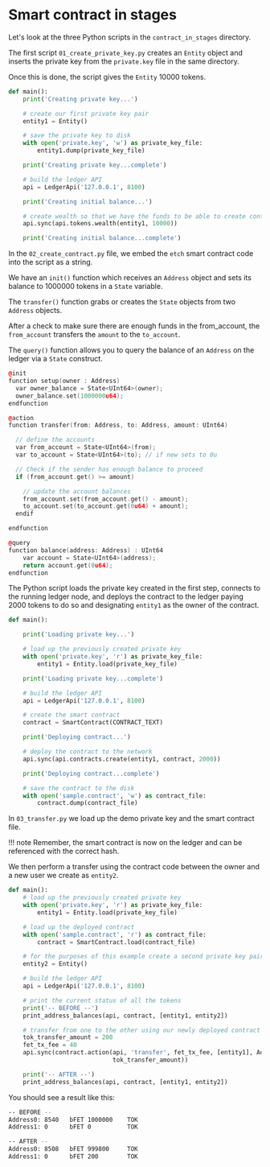 <h1>Smart contract in stages</h1>

Let's look at the three Python scripts in the `contract_in_stages` directory.

The first script `01_create_private_key.py` creates an `Entity` object and inserts the private key from the `private.key` file in the same directory.

Once this is done, the script gives the `Entity` 10000 tokens.

``` python
def main():
    print('Creating private key...')

    # create our first private key pair
    entity1 = Entity()

    # save the private key to disk
    with open('private.key', 'w') as private_key_file:
        entity1.dump(private_key_file)

    print('Creating private key...complete')

    # build the ledger API
    api = LedgerApi('127.0.0.1', 8100)

    print('Creating initial balance...')

    # create wealth so that we have the funds to be able to create contracts on the network
    api.sync(api.tokens.wealth(entity1, 10000))

    print('Creating initial balance...complete')

```

In the `02_create_contract.py` file, we embed the `etch` smart contract code into the script as a string.

We have an `init()` function which receives an `Address` object and sets its balance to 1000000 tokens in a `State` variable.

The `transfer()` function grabs or creates the `State` objects from two `Address` objects.

After a check to make sure there are enough funds in the from_account, the `from_account` transfers the `amount` to the `to_account`.

The `query()` function allows you to query the balance of an `Address` on the ledger via a `State` construct.

``` c++
@init
function setup(owner : Address)
  var owner_balance = State<UInt64>(owner);
  owner_balance.set(1000000u64);
endfunction

@action
function transfer(from: Address, to: Address, amount: UInt64)

  // define the accounts
  var from_account = State<UInt64>(from);
  var to_account = State<UInt64>(to); // if new sets to 0u

  // Check if the sender has enough balance to proceed
  if (from_account.get() >= amount)

    // update the account balances
    from_account.set(from_account.get() - amount);
    to_account.set(to_account.get(0u64) + amount);
  endif

endfunction

@query
function balance(address: Address) : UInt64
    var account = State<UInt64>(address);
    return account.get(0u64);
endfunction
```

The Python script loads the private key created in the first step, connects to the running ledger node, and deploys the contract to the ledger paying 2000 tokens to do so and designating `entity1` as the owner of the contract.

``` python
def main():

    print('Loading private key...')

    # load up the previously created private key
    with open('private.key', 'r') as private_key_file:
        entity1 = Entity.load(private_key_file)

    print('Loading private key...complete')

    # build the ledger API
    api = LedgerApi('127.0.0.1', 8100)

    # create the smart contract
    contract = SmartContract(CONTRACT_TEXT)

    print('Deploying contract...')

    # deploy the contract to the network
    api.sync(api.contracts.create(entity1, contract, 2000))

    print('Deploying contract...complete')

    # save the contract to the disk
    with open('sample.contract', 'w') as contract_file:
        contract.dump(contract_file)
```

In `03_transfer.py` we load up the demo private key and the smart contract file. 

!!! note
    Remember, the smart contract is now on the ledger and can be referenced with the correct hash.

 We then perform a transfer using the contract code between the owner and a new user we create as `entity2`.

``` python
def main():
    # load up the previously created private key
    with open('private.key', 'r') as private_key_file:
        entity1 = Entity.load(private_key_file)

    # load up the deployed contract
    with open('sample.contract', 'r') as contract_file:
        contract = SmartContract.load(contract_file)

    # for the purposes of this example create a second private key pair to transfer funds to
    entity2 = Entity()

    # build the ledger API
    api = LedgerApi('127.0.0.1', 8100)

    # print the current status of all the tokens
    print('-- BEFORE --')
    print_address_balances(api, contract, [entity1, entity2])

    # transfer from one to the other using our newly deployed contract
    tok_transfer_amount = 200
    fet_tx_fee = 40
    api.sync(contract.action(api, 'transfer', fet_tx_fee, [entity1], Address(entity1), Address(entity2),
                             tok_transfer_amount))

    print('-- AFTER --')
    print_address_balances(api, contract, [entity1, entity2])

```
You should see a result like this:

``` bash
-- BEFORE --
Address0: 8540   bFET 1000000    TOK
Address1: 0      bFET 0          TOK

-- AFTER --
Address0: 8508   bFET 999800     TOK
Address1: 0      bFET 200        TOK

```

<br/>
